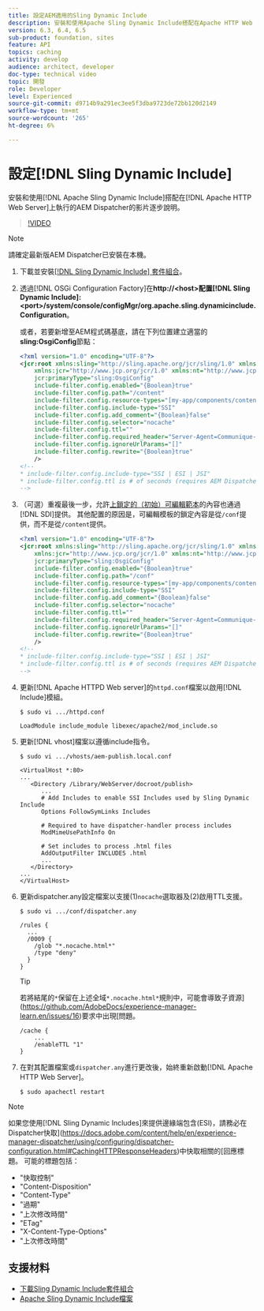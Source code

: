 ```yaml
---
title: 設定AEM適用的Sling Dynamic Include
description: 安裝和使用Apache Sling Dynamic Include搭配在Apache HTTP Web Server上執行的AEM Dispatcher的影片逐步說明。
version: 6.3, 6.4, 6.5
sub-product: foundation, sites
feature: API
topics: caching
activity: develop
audience: architect, developer
doc-type: technical video
topic: 開發
role: Developer
level: Experienced
source-git-commit: d9714b9a291ec3ee5f3dba9723de72bb120d2149
workflow-type: tm+mt
source-wordcount: '265'
ht-degree: 6%

---
```



# 設定[!DNL Sling Dynamic Include]

安裝和使用[!DNL Apache Sling Dynamic Include]搭配[](https://docs.adobe.com/content/help/zh-Hant/experience-manager-dispatcher/using/dispatcher.html)在[!DNL Apache HTTP Web Server]上執行的AEM Dispatcher的影片逐步說明。

>[!VIDEO](https://video.tv.adobe.com/v/17040/?quality=12&learn=on)

>[!NOTE]
>
> 請確定最新版AEM Dispatcher已安裝在本機。

1. 下載並安裝[[!DNL Sling Dynamic Include] 套件組合](https://sling.apache.org/downloads.cgi)。
1. 透過[!DNL OSGi Configuration Factory]在&#x200B;**http://&lt;host>配置[!DNL Sling Dynamic Include]:&lt;port>/system/console/configMgr/org.apache.sling.dynamicinclude.Configuration**。

   或者，若要新增至AEM程式碼基底，請在下列位置建立適當的&#x200B;**sling:OsgiConfig**&#x200B;節點：

   ```xml
   <?xml version="1.0" encoding="UTF-8"?>
   <jcr:root xmlns:sling="http://sling.apache.org/jcr/sling/1.0" xmlns:cq="http://www.day.com/jcr/cq/1.0"
       xmlns:jcr="http://www.jcp.org/jcr/1.0" xmlns:nt="http://www.jcp.org/jcr/nt/1.0"
       jcr:primaryType="sling:OsgiConfig"
       include-filter.config.enabled="{Boolean}true"
       include-filter.config.path="/content"
       include-filter.config.resource-types="[my-app/components/content/highly-dynamic]"
       include-filter.config.include-type="SSI" 
       include-filter.config.add_comment="{Boolean}false"
       include-filter.config.selector="nocache"
       include-filter.config.ttl=""
       include-filter.config.required_header="Server-Agent=Communique-Dispatcher"
       include-filter.config.ignoreUrlParams="[]"
       include-filter.config.rewrite="{Boolean}true"
       />
   <!--
   * include-filter.config.include-type="SSI | ESI | JSI"
   * include-filter.config.ttl is # of seconds (requires AEM Dispatcher 4.1.11+)
   -->
   ```

1. （可選）重複最後一步，允許[上鎖定的（初始）可編輯範本](https://helpx.adobe.com/tw/experience-manager/6-5/sites/developing/using/page-templates-editable.html)的內容也通過[!DNL SDI]提供。 其他配置的原因是，可編輯模板的鎖定內容是從`/conf`提供，而不是從`/content`提供。

   ```xml
   <?xml version="1.0" encoding="UTF-8"?>
   <jcr:root xmlns:sling="http://sling.apache.org/jcr/sling/1.0" xmlns:cq="http://www.day.com/jcr/cq/1.0"
       xmlns:jcr="http://www.jcp.org/jcr/1.0" xmlns:nt="http://www.jcp.org/jcr/nt/1.0"
       jcr:primaryType="sling:OsgiConfig"
       include-filter.config.enabled="{Boolean}true"
       include-filter.config.path="/conf"
       include-filter.config.resource-types="[my-app/components/content/highly-dynamic]"
       include-filter.config.include-type="SSI" 
       include-filter.config.add_comment="{Boolean}false"
       include-filter.config.selector="nocache"
       include-filter.config.ttl=""
       include-filter.config.required_header="Server-Agent=Communique-Dispatcher"
       include-filter.config.ignoreUrlParams="[]"
       include-filter.config.rewrite="{Boolean}true"
       />
   <!--
   * include-filter.config.include-type="SSI | ESI | JSI"
   * include-filter.config.ttl is # of seconds (requires AEM Dispatcher 4.1.11+)
   -->
   ```

1. 更新[!DNL Apache HTTPD Web server]的`httpd.conf`檔案以啟用[!DNL Include]模組。

   ```shell
   $ sudo vi .../httpd.conf
   ```

   ```shell
   LoadModule include_module libexec/apache2/mod_include.so
   ```

1. 更新[!DNL vhost]檔案以遵循include指令。

   ```shell
   $ sudo vi .../vhosts/aem-publish.local.conf
   ```

   ```shell
   <VirtualHost *:80>
   ...
      <Directory /Library/WebServer/docroot/publish>
         ...
         # Add Includes to enable SSI Includes used by Sling Dynamic Include
         Options FollowSymLinks Includes
   
         # Required to have dispatcher-handler process includes
         ModMimeUsePathInfo On
   
         # Set includes to process .html files
         AddOutputFilter INCLUDES .html
         ...
      </Directory>
   ...
   </VirtualHost>
   ```

1. 更新dispatcher.any設定檔案以支援(1)`nocache`選取器及(2)啟用TTL支援。

   ```shell
   $ sudo vi .../conf/dispatcher.any
   ```

   ```shell
   /rules {
     ...
     /0009 {
       /glob "*.nocache.html*"
       /type "deny"
     } 
   }
   ```

   >[!TIP]
   >
   > 若將結尾的`*`保留在上述全域`*.nocache.html*`規則中，可能會導致子資源](https://github.com/AdobeDocs/experience-manager-learn.en/issues/16)要求中出現[問題。

   ```shell
   /cache {
       ...
       /enableTTL "1"
   }
   ```

1. 在對其配置檔案或`dispatcher.any`進行更改後，始終重新啟動[!DNL Apache HTTP Web Server]。

   ```shell
   $ sudo apachectl restart
   ```

>[!NOTE]
>
>如果您使用[!DNL Sling Dynamic Includes]來提供邊緣端包含(ESI)，請務必在Dispatcher快取](https://docs.adobe.com/content/help/en/experience-manager-dispatcher/using/configuring/dispatcher-configuration.html#CachingHTTPResponseHeaders)中快取相關的[回應標題。 可能的標題包括：
>
>* &quot;快取控制&quot;
>* &quot;Content-Disposition&quot;
>* &quot;Content-Type&quot;
>* &quot;過期&quot;
>* &quot;上次修改時間&quot;
>* &quot;ETag&quot;
>* &quot;X-Content-Type-Options&quot;
>* &quot;上次修改時間&quot;

>



## 支援材料

* [下載Sling Dynamic Include套件組合](https://sling.apache.org/downloads.cgi)
* [Apache Sling Dynamic Include檔案](https://github.com/Cognifide/Sling-Dynamic-Include)

